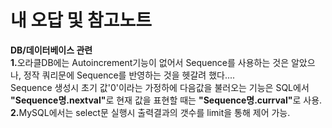 # 내 오답 및 참고노트

<b>DB/데이터베이스 관련</b><br>
  <b>1.</b>오라클DB에는 Autoincrement기능이 없어서 Sequence를 사용하는 것은 알았으나, 정작 쿼리문에 Sequence를 반영하는 것을 헷갈려 했다....<br>
           Sequence 생성시 초기 값'0'이라는 가정하에 다음값을 불러오는 기능은 SQL에서  <b>"Sequence명.nextval"</b>로 현재 값을 표현할 때는 <b>"Sequence명.currval"</b>로 사용.<br>
  <b>2.</b>MySQL에서는 select문 실행시 출력결과의 갯수를 limit을 통해 제어 가능.
